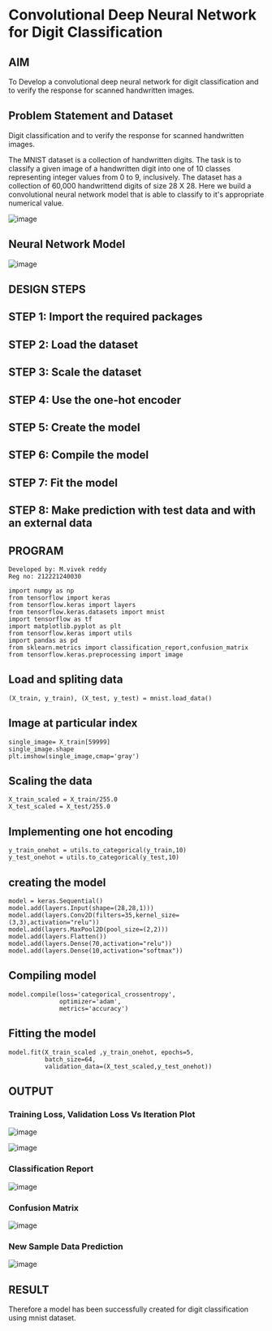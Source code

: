 # Convolutional Deep Neural Network for Digit Classification

## AIM

To Develop a convolutional deep neural network for digit classification and to verify the response for scanned handwritten images.

## Problem Statement and Dataset
Digit classification and to verify the response for scanned handwritten images.

The MNIST dataset is a collection of handwritten digits. The task is to classify a given image of a handwritten digit into one of 10 classes representing integer values from 0 to 9, inclusively. The dataset has a collection of 60,000 handwrittend digits of size 28 X 28. Here we build a convolutional neural network model that is able to classify to it's appropriate numerical value.

![image](https://github.com/Vivekreddy8360/mnist-classification/assets/94525701/c897a2d1-6bcc-47a2-80a4-08a55b3a2b38)


## Neural Network Model

![image](https://github.com/Vivekreddy8360/mnist-classification/assets/94525701/b3f67e0f-6bf2-48dd-8ae9-6431b73953df)


## DESIGN STEPS
## STEP 1: Import the required packages
## STEP 2: Load the dataset
## STEP 3: Scale the dataset
## STEP 4: Use the one-hot encoder
## STEP 5: Create the model
## STEP 6: Compile the model
## STEP 7: Fit the model
## STEP 8: Make prediction with test data and with an external data
## PROGRAM
```
Developed by: M.vivek reddy
Reg no: 212221240030
```
```
import numpy as np
from tensorflow import keras
from tensorflow.keras import layers
from tensorflow.keras.datasets import mnist
import tensorflow as tf
import matplotlib.pyplot as plt
from tensorflow.keras import utils
import pandas as pd
from sklearn.metrics import classification_report,confusion_matrix
from tensorflow.keras.preprocessing import image
```
## Load and spliting data
```
(X_train, y_train), (X_test, y_test) = mnist.load_data()
```
## Image at particular index
```
single_image= X_train[59999]
single_image.shape
plt.imshow(single_image,cmap='gray')
```
## Scaling the data
```
X_train_scaled = X_train/255.0
X_test_scaled = X_test/255.0
```
## Implementing one hot encoding
```
y_train_onehot = utils.to_categorical(y_train,10)
y_test_onehot = utils.to_categorical(y_test,10)
```
## creating the model
```
model = keras.Sequential()
model.add(layers.Input(shape=(28,28,1)))
model.add(layers.Conv2D(filters=35,kernel_size=(3,3),activation="relu"))
model.add(layers.MaxPool2D(pool_size=(2,2)))
model.add(layers.Flatten())
model.add(layers.Dense(70,activation="relu"))
model.add(layers.Dense(10,activation="softmax"))
```
## Compiling model
```
model.compile(loss='categorical_crossentropy',
              optimizer='adam',
              metrics='accuracy')
```
## Fitting the model
```
model.fit(X_train_scaled ,y_train_onehot, epochs=5,
          batch_size=64, 
          validation_data=(X_test_scaled,y_test_onehot))
```
## OUTPUT


### Training Loss, Validation Loss Vs Iteration Plot
![image](https://github.com/Vivekreddy8360/mnist-classification/assets/94525701/b62b0b3d-42d0-468f-abb4-6ef3839a94d5)

![image](https://github.com/Vivekreddy8360/mnist-classification/assets/94525701/fd9b4f26-933a-4130-8e69-1448407db799)

### Classification Report
![image](https://github.com/Vivekreddy8360/mnist-classification/assets/94525701/830fdc7d-6019-41b0-ad9b-23982011b98a)


### Confusion Matrix
![image](https://github.com/Vivekreddy8360/mnist-classification/assets/94525701/dfcc5d33-974b-4c8c-b1f0-59f22fc56848)



### New Sample Data Prediction
![image](https://github.com/Vivekreddy8360/mnist-classification/assets/94525701/4fc467df-da39-4bb6-b37b-96d49b3af658)


## RESULT
Therefore a model has been successfully created for digit classification using mnist dataset.
